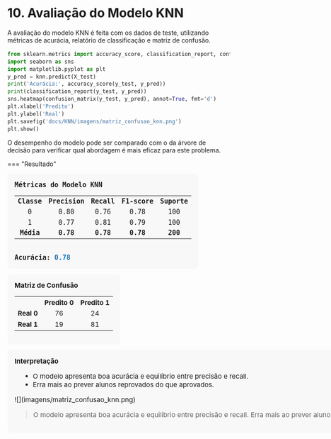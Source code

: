 # 10. Avaliação do Modelo KNN

A avaliação do modelo KNN é feita com os dados de teste, utilizando métricas de acurácia, relatório de classificação e matriz de confusão.

```python
from sklearn.metrics import accuracy_score, classification_report, confusion_matrix
import seaborn as sns
import matplotlib.pyplot as plt
y_pred = knn.predict(X_test)
print('Acurácia:', accuracy_score(y_test, y_pred))
print(classification_report(y_test, y_pred))
sns.heatmap(confusion_matrix(y_test, y_pred), annot=True, fmt='d')
plt.xlabel('Predito')
plt.ylabel('Real')
plt.savefig('docs/KNN/imagens/matriz_confusao_knn.png')
plt.show()
```

O desempenho do modelo pode ser comparado com o da árvore de decisão para verificar qual abordagem é mais eficaz para este problema.


=== "Resultado"

<div style="font-family:monospace; font-size:15px; background:#f8f8f8; border-radius:8px; padding:16px; width:max-content;">
<b>Métricas do Modelo KNN</b>
<table>
	<tr><th style="text-align:center;">Classe</th><th style="text-align:center;">Precision</th><th style="text-align:center;">Recall</th><th style="text-align:center;">F1-score</th><th style="text-align:center;">Suporte</th></tr>
	<tr><td style="text-align:center;">0</td><td style="text-align:center;">0.80</td><td style="text-align:center;">0.76</td><td style="text-align:center;">0.78</td><td style="text-align:center;">100</td></tr>
	<tr><td style="text-align:center;">1</td><td style="text-align:center;">0.77</td><td style="text-align:center;">0.81</td><td style="text-align:center;">0.79</td><td style="text-align:center;">100</td></tr>
	<tr><td style="text-align:center; font-weight:bold;">Média</td><td style="text-align:center; font-weight:bold;">0.78</td><td style="text-align:center; font-weight:bold;">0.78</td><td style="text-align:center; font-weight:bold;">0.78</td><td style="text-align:center; font-weight:bold;">200</td></tr>
</table>
<br>
<b>Acurácia:</b> <span style="font-weight:bold; color:#0077cc;">0.78</span>
</div>

<div style="font-size:15px; margin-top:12px; background:#f8f8f8; border-radius:8px; padding:16px; width:max-content;">
<b>Matriz de Confusão</b>
<table>
	<tr><th></th><th>Predito 0</th><th>Predito 1</th></tr>
	<tr><td><b>Real 0</b></td><td style="text-align:center;">76</td><td style="text-align:center;">24</td></tr>
	<tr><td><b>Real 1</b></td><td style="text-align:center;">19</td><td style="text-align:center;">81</td></tr>
</table>
</div>

<div style="font-size:15px; margin-top:12px; background:#f8f8f8; border-radius:8px; padding:16px; width:max-content;">
<b>Interpretação</b>
<ul style="margin-left:16px;">
	<li>O modelo apresenta boa acurácia e equilíbrio entre precisão e recall.</li>
	<li>Erra mais ao prever alunos reprovados do que aprovados.</li>
</ul>
![](imagens/matriz_confusao_knn.png)

> O modelo apresenta boa acurácia e equilíbrio entre precisão e recall. Erra mais ao prever alunos reprovados do que aprovados.
</div>
